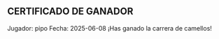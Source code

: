 CERTIFICADO DE GANADOR
----------------------
Jugador: pipo
Fecha: 2025-06-08
¡Has ganado la carrera de camellos!
